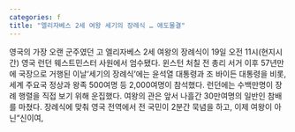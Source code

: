 ```yaml
---
categories: f
title: "엘리자베스 2세 여왕 세기의 장례식 … 애도물결"
---
```

영국의 가장 오랜 군주였던 고 엘리자베스 2세 여왕의 장례식이 19일 오전 11시(현지시간) 영국 런던 웨스트민스터 사원에서 엄수됐다. 윈스턴 처칠 전 총리 서거 이후 57년만에 국장으로 거행된 이날‘세기의 장례식’에는 윤석열 대통령과 조 바이든 대통령을 비롯, 세계 주요국 정상과 왕족 500여명 등 2,000여명이 참석했다. 런던에는 수백만명이 장례 행렬을 직접 보기 위해 운집했다. 여왕의 관은 앞서 나흘간 30만여명의 일반인 참배를 마쳤다. 장례식에 맞춰 영국 전역에서 전 국민이 2분간 묵념을 하고, 이제 여왕이 아닌“신이여,
